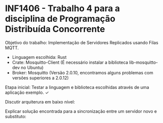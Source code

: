 # INF1406 - Trabalho 4 para a disciplina de Programação Distribuída Concorrente

Objetivo do trabalho: Implementação de Servidores Replicados usando Filas MQTT.

- Linguagem escolhida: Rust
- Crate: Mosquitto-Client (É necessário instalar a biblioteca lib-mosquitto-dev no Ubuntu)
- Broker: Mosquitto (Versão 2.0.10, encontramos alguns problemas com versões superiores a 2.0.12)

Etapa inicial: Testar a linguagem e biblioteca escolhidas através de uma aplicação exemplo. ✓

Discutir arquiterura em baixo nível:

Explicar solução encontrada para a sincronização entre um servidor novo e substituto:
